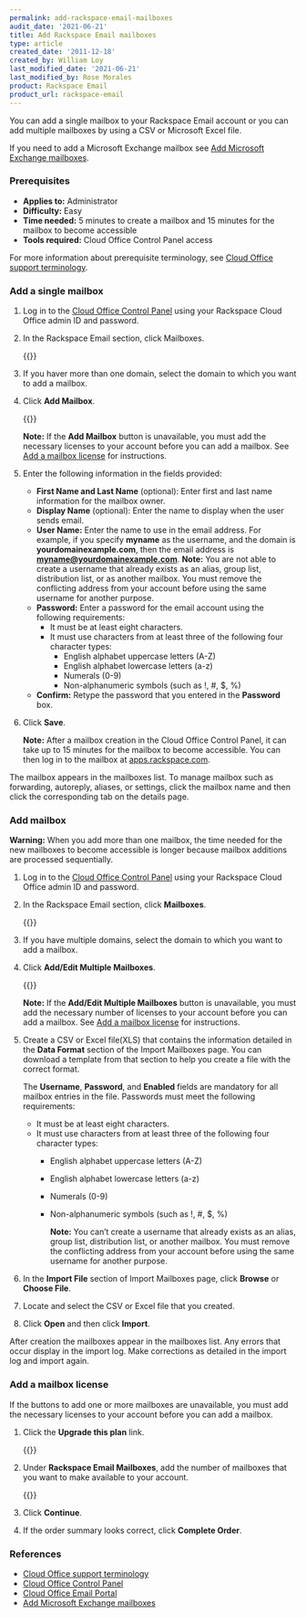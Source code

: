 ```yaml
---
permalink: add-rackspace-email-mailboxes
audit_date: '2021-06-21'
title: Add Rackspace Email mailboxes
type: article
created_date: '2011-12-18'
created_by: William Loy
last_modified_date: '2021-06-21'
last_modified_by: Rose Morales
product: Rackspace Email
product_url: rackspace-email
---
```


You can add a single mailbox to your Rackspace Email account or you can add
multiple mailboxes by using a CSV or Microsoft Excel file.

If you need to add a Microsoft Exchange mailbox see
[Add Microsoft Exchange mailboxes](/support/how-to/adding-microsoft-exchange-mailboxes/).

### Prerequisites

- **Applies to:** Administrator
- **Difficulty:** Easy
- **Time needed:** 5 minutes to create a mailbox and 15 minutes for the mailbox
  to become accessible
- **Tools required:** Cloud Office Control Panel access

For more information about prerequisite terminology, see
[Cloud Office support terminology](/support/how-to/cloud-office-support-terminology).

### Add a single mailbox

1. Log in to the [Cloud Office Control Panel](https://cp.rackspace.com/) using
   your Rackspace Cloud Office admin ID and password.
2. In the Rackspace Email section, click Mailboxes.

   {{<image src="CP - RSE Mailboxes.png" alt="" title="">}}

3. If you haver more than one domain, select the domain to which you want to add
   a mailbox.
4. Click **Add Mailbox**.

    {{<image src="CP - RSE Mailboxes - Add.png" alt="" title="">}}

    **Note:** If the **Add Mailbox** button is unavailable, you must add the
    necessary licenses to your account before you can add a mailbox. See
    [Add a mailbox license](#add-a-mailbox-license) for instructions.

5. Enter the following information in the fields provided:

    - **First Name and Last Name** (optional): Enter first and last name
      information for the mailbox owner.
    - **Display Name** (optional): Enter the name to display when the user sends
      email.
    - **User Name:** Enter the name to use in the email address. For example, if
      you specify **myname** as the username, and the domain is
      **yourdomainexample.com**, then the email address is
      **myname@yourdomainexample.com**. **Note:** You are not able to create a
      username that already exists as an alias, group list, distribution list,
      or as another mailbox. You must remove the conflicting address from your
      account before using the same username for another purpose.
    - **Password:** Enter a password for the email account using the following
      requirements:
        - It must be at least eight characters.
        - It must use characters from at least three of the following four
          character types:
            - English alphabet uppercase letters (A-Z)
            - English alphabet lowercase letters (a-z)
            - Numerals (0-9)
            - Non-alphanumeric symbols (such as !, #, $, %)
    - **Confirm:** Retype the password that you entered in the **Password** box.

6. Click **Save**.

   **Note:** After a mailbox creation in the Cloud Office Control Panel, it can
   take up to 15 minutes for the mailbox to become accessible. You can then log
   in to the mailbox at
   [apps.rackspace.com](https://apps.rackspace.com/index.php).

The mailbox appears in the mailboxes list. To manage mailbox such as forwarding,
autoreply, aliases, or settings, click the mailbox name and then click the
corresponding tab on the details page.

### Add mailbox

**Warning:** When you add more than one mailbox, the time needed for the new
mailboxes to become accessible is longer because mailbox additions are
processed sequentially.

1. Log in to the [Cloud Office Control Panel](https://cp.rackspace.com/) using
   your Rackspace Cloud Office admin ID and password.
2. In the Rackspace Email section, click **Mailboxes**.

    {{<image src="add-mailbox-sc1.png" alt="" title="">}}

3. If you have multiple domains, select the domain to which you want to add a
   mailbox.
4. Click **Add/Edit Multiple Mailboxes**.

    {{<image src="add-multi-mailboxes.png" alt="" title="">}}

    **Note:** If the **Add/Edit Multiple Mailboxes** button is unavailable, you
    must add the necessary number of licenses to your account before you can add
    a mailbox. See [Add a mailbox license](#add-a-mailbox-license) for
    instructions.

5. Create a CSV or Excel file(XLS) that contains the information detailed in the
   **Data Format** section of the Import Mailboxes page. You can download a
   template from that section to help you create a file with the correct format.

   The **Username**, **Password**, and **Enabled** fields are mandatory for all
   mailbox entries in the file. Passwords must meet the following requirements:

    - It must be at least eight characters.
    - It must use characters from at least three of the following four character
      types:
      - English alphabet uppercase letters (A-Z)
      - English alphabet lowercase letters (a-z)
      - Numerals (0-9)
      - Non-alphanumeric symbols (such as !, #, $, %)

        **Note:** You can’t create a username that already exists as an alias,
        group list, distribution list, or another mailbox. You must remove the
        conflicting address from your account before using the same username for
        another purpose.

6. In the **Import File** section of Import Mailboxes page, click **Browse** or
   **Choose File**.
7. Locate and select the CSV or Excel file that you created.
8. Click **Open** and then click **Import**.

After creation the mailboxes appear in the mailboxes list. Any errors that occur
display in the import log. Make corrections as detailed in the import log and
import again.

### Add a mailbox license

If the buttons to add one or more mailboxes are unavailable, you must add the
necessary licenses to your account before you can add a mailbox.

1. Click the **Upgrade this plan** link.

    {{<image src="add-rse-license-sc1.png" alt="" title="">}}

2. Under **Rackspace Email Mailboxes**, add the number of mailboxes that you
   want to make available to your account.

    {{<image src="add-rse-license-sc2.png" alt="" title="">}}

3. Click **Continue**.
4. If the order summary looks correct, click **Complete Order**.

### References

- [Cloud Office support terminology](/support/how-to/cloud-office-support-terminology)
- [Cloud Office Control Panel](https://cp.rackspace.com/ "Cloud Office Control Panel")
- [Cloud Office Email Portal](https://apps.rackspace.com/index.php)
- [Add Microsoft Exchange mailboxes](/support/how-to/adding-microsoft-exchange-mailboxes/)
